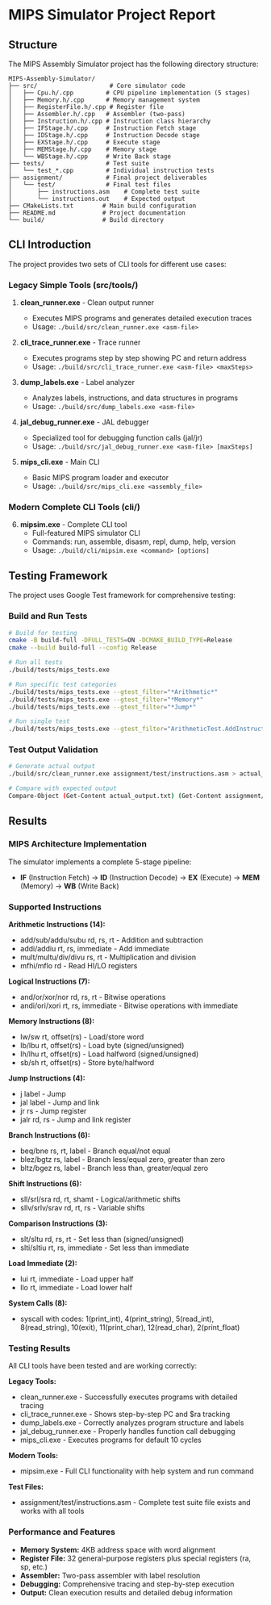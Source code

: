 # MIPS Simulator Project Report

## Structure

The MIPS Assembly Simulator project has the following directory structure:

```
MIPS-Assembly-Simulator/
├── src/                    # Core simulator code
│   ├── Cpu.h/.cpp         # CPU pipeline implementation (5 stages)
│   ├── Memory.h/.cpp      # Memory management system
│   ├── RegisterFile.h/.cpp # Register file
│   ├── Assembler.h/.cpp   # Assembler (two-pass)
│   ├── Instruction.h/.cpp # Instruction class hierarchy
│   ├── IFStage.h/.cpp     # Instruction Fetch stage
│   ├── IDStage.h/.cpp     # Instruction Decode stage
│   ├── EXStage.h/.cpp     # Execute stage
│   ├── MEMStage.h/.cpp    # Memory stage
│   └── WBStage.h/.cpp     # Write Back stage
├── tests/                 # Test suite
│   └── test_*.cpp         # Individual instruction tests
├── assignment/            # Final project deliverables
│   └── test/              # Final test files
│       ├── instructions.asm    # Complete test suite
│       └── instructions.out    # Expected output
├── CMakeLists.txt        # Main build configuration
├── README.md             # Project documentation
└── build/                # Build directory
```

## CLI Introduction

The project provides two sets of CLI tools for different use cases:

### Legacy Simple Tools (src/tools/)

1. **clean_runner.exe** - Clean output runner
   - Executes MIPS programs and generates detailed execution traces
   - Usage: `./build/src/clean_runner.exe <asm-file>`

2. **cli_trace_runner.exe** - Trace runner
   - Executes programs step by step showing PC and return address
   - Usage: `./build/src/cli_trace_runner.exe <asm-file> <maxSteps>`

3. **dump_labels.exe** - Label analyzer
   - Analyzes labels, instructions, and data structures in programs
   - Usage: `./build/src/dump_labels.exe <asm-file>`

4. **jal_debug_runner.exe** - JAL debugger
   - Specialized tool for debugging function calls (jal/jr)
   - Usage: `./build/src/jal_debug_runner.exe <asm-file> [maxSteps]`

5. **mips_cli.exe** - Main CLI
   - Basic MIPS program loader and executor
   - Usage: `./build/src/mips_cli.exe <assembly_file>`

### Modern Complete CLI Tools (cli/)

6. **mipsim.exe** - Complete CLI tool
   - Full-featured MIPS simulator CLI
   - Commands: run, assemble, disasm, repl, dump, help, version
   - Usage: `./build/cli/mipsim.exe <command> [options]`

## Testing Framework

The project uses Google Test framework for comprehensive testing:

### Build and Run Tests

```bash
# Build for testing
cmake -B build-full -DFULL_TESTS=ON -DCMAKE_BUILD_TYPE=Release
cmake --build build-full --config Release

# Run all tests
./build/tests/mips_tests.exe

# Run specific test categories
./build/tests/mips_tests.exe --gtest_filter="*Arithmetic*"
./build/tests/mips_tests.exe --gtest_filter="*Memory*"
./build/tests/mips_tests.exe --gtest_filter="*Jump*"

# Run single test
./build/tests/mips_tests.exe --gtest_filter="ArithmeticTest.AddInstruction"
```

### Test Output Validation

```bash
# Generate actual output
./build/src/clean_runner.exe assignment/test/instructions.asm > actual_output.txt

# Compare with expected output
Compare-Object (Get-Content actual_output.txt) (Get-Content assignment/test/instructions.out)
```

## Results

### MIPS Architecture Implementation

The simulator implements a complete 5-stage pipeline:
- **IF** (Instruction Fetch) → **ID** (Instruction Decode) → **EX** (Execute) → **MEM** (Memory) → **WB** (Write Back)

### Supported Instructions

**Arithmetic Instructions (14):**
- add/sub/addu/subu rd, rs, rt - Addition and subtraction
- addi/addiu rt, rs, immediate - Add immediate
- mult/multu/div/divu rs, rt - Multiplication and division
- mfhi/mflo rd - Read HI/LO registers

**Logical Instructions (7):**
- and/or/xor/nor rd, rs, rt - Bitwise operations
- andi/ori/xori rt, rs, immediate - Bitwise operations with immediate

**Memory Instructions (8):**
- lw/sw rt, offset(rs) - Load/store word
- lb/lbu rt, offset(rs) - Load byte (signed/unsigned)
- lh/lhu rt, offset(rs) - Load halfword (signed/unsigned)
- sb/sh rt, offset(rs) - Store byte/halfword

**Jump Instructions (4):**
- j label - Jump
- jal label - Jump and link
- jr rs - Jump register
- jalr rd, rs - Jump and link register

**Branch Instructions (6):**
- beq/bne rs, rt, label - Branch equal/not equal
- blez/bgtz rs, label - Branch less/equal zero, greater than zero
- bltz/bgez rs, label - Branch less than, greater/equal zero

**Shift Instructions (6):**
- sll/srl/sra rd, rt, shamt - Logical/arithmetic shifts
- sllv/srlv/srav rd, rt, rs - Variable shifts

**Comparison Instructions (3):**
- slt/sltu rd, rs, rt - Set less than (signed/unsigned)
- slti/sltiu rt, rs, immediate - Set less than immediate

**Load Immediate (2):**
- lui rt, immediate - Load upper half
- llo rt, immediate - Load lower half

**System Calls (8):**
- syscall with codes: 1(print_int), 4(print_string), 5(read_int), 8(read_string), 10(exit), 11(print_char), 12(read_char), 2(print_float)

### Testing Results

All CLI tools have been tested and are working correctly:

 **Legacy Tools:**
- clean_runner.exe - Successfully executes programs with detailed tracing
- cli_trace_runner.exe - Shows step-by-step PC and $ra tracking
- dump_labels.exe - Correctly analyzes program structure and labels
- jal_debug_runner.exe - Properly handles function call debugging
- mips_cli.exe - Executes programs for default 10 cycles

 **Modern Tools:**
- mipsim.exe - Full CLI functionality with help system and run command

 **Test Files:**
- assignment/test/instructions.asm - Complete test suite file exists and works with all tools

### Performance and Features

- **Memory System:** 4KB address space with word alignment
- **Register File:** 32 general-purpose registers plus special registers (ra, sp, etc.)
- **Assembler:** Two-pass assembler with label resolution
- **Debugging:** Comprehensive tracing and step-by-step execution
- **Output:** Clean execution results and detailed debug information


